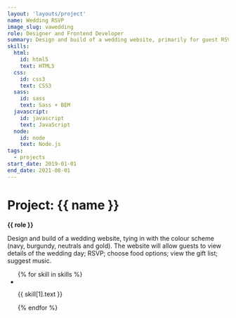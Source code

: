 ```yaml
---
layout: 'layouts/project'
name: Wedding RSVP
image_slug: vawedding
role: Designer and Frontend Developer
summary: Design and build of a wedding website, primarily for guest RSVP.
skills:
  html:
    id: html5
    text: HTML5
  css:
    id: css3
    text: CSS3
  sass:
    id: sass
    text: Sass + BEM
  javascript:
    id: javascript
    text: JavaScript
  node:
    id: node
    text: Node.js
tags:
  - projects
start_date: 2019-01-01
end_date: 2021-08-01
---
```


# Project: {{ name }}

<strong>{{ role }}</strong>

Design and build of a wedding website, tying in with the colour scheme (navy, burgundy, neutrals and gold). The website will allow guests to view details of the wedding day; RSVP; choose food options; view the gift list; suggest music.

<ul class="project__skill-list" aria-label="Uses the following technologies">
  {% for skill in skills %}
  <li class="project__skill-item">
    <img class="project__skill-icon" src="/assets/skill-icons/{{ skill[1].id }}.svg" alt="" role="presentation">
    <p class="project__skill-text">{{ skill[1].text }}</p>
  </li>
  {% endfor %}
</ul>

<div class="project-images">
  <img class="project-image project-image--multiple" src="/assets/project-images/vawedding.png" alt="" role="presentation">
  <img class="project-image project-image--multiple" src="/assets/project-images/vawedding2.png" alt="" role="presentation">
</div>
